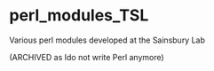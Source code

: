 perl_modules_TSL
================

Various perl modules developed at the Sainsbury Lab

(ARCHIVED as Ido not write Perl anymore)
